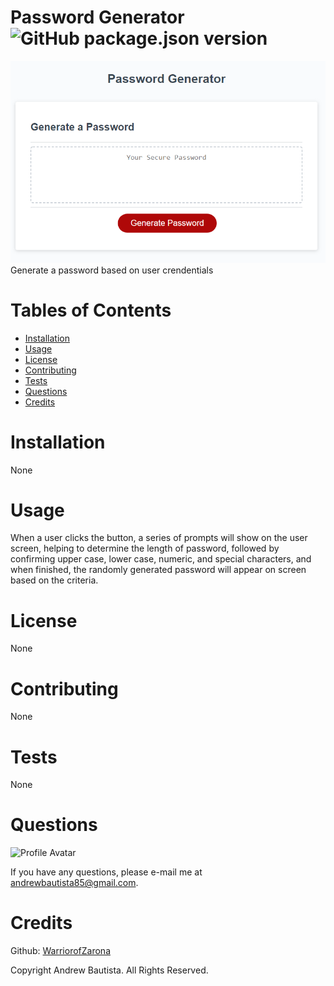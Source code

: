 
# Password Generator ![GitHub package.json version](https://img.shields.io/github/package-json/v/WarriorofZarona/Good-README-Generator)
![Password Generator](/Password-Generator.png)
Generate a password based on user crendentials

# Tables of Contents
* [Installation](#installation)
* [Usage](#usage)
* [License](#license)
* [Contributing](#contributing)
* [Tests](#tests)
* [Questions](#questions)
* [Credits](#credits)

# Installation
None

# Usage
When a user clicks the button, a series of prompts will show on the user screen, helping to determine the length of password, followed by confirming upper case, lower case, numeric, and special characters, and when finished, the randomly generated password will appear on screen based on the criteria.

# License
None



# Contributing
None

# Tests
None

# Questions
![Profile Avatar](https://avatars0.githubusercontent.com/u/56315576?v=4)

If you have any questions, please e-mail me at andrewbautista85@gmail.com.


# Credits

Github: [WarriorofZarona](https://github.com/WarriorofZarona)


Copyright Andrew Bautista. All Rights Reserved.


